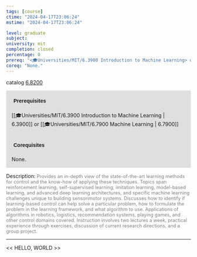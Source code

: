 ```yaml
---
tags: [course]
ctime: "2024-04-17T23:06:24"
mstime: "2024-04-17T23:06:24"

level: graduate
subject: 
university: mit
completion: closed
percentage: 0
prereq: "<🎓Universities/MIT/6.3900 Introduction to Machine Learning> or <🎓Universities/MIT/6.7900 Machine Learning>"
coreq: "None."
---
```


catalog [6.8200](http://student.mit.edu/catalog/m6d.html#6.8200)

<span style="display: block; padding: 15px; background-color: rgb(100, 100, 100, 0.2);"><font id="m_prereq3415_0" style="display: block; font-family: Arial, sans-serif; font-weight: bold; padding: 5px">Prerequisites</font><br><span id="prereq3415_0">[[🎓Universities/MIT/6.3900 Introduction to Machine Learning | 6.3900]] or [[🎓Universities/MIT/6.7900 Machine Learning | 6.7900]]</span></span>
<span style="display: block; padding: 15px; background-color: rgb(100, 100, 100, 0.2);"><font id="m_coreq3415_0" style="display: block; font-family: Arial, sans-serif; font-weight: bold; padding: 5px">Corequisites</font><br><span id="coreq3415_0">None.</span></span>

<font style="">Description:</font>
<font style="color: grey; font-size: 0.8rem;">Provides an in-depth view of the state-of-the-art learning methods for control and the know-how of applying these techniques. Topics span reinforcement learning, self-supervised learning, imitation learning, model-based learning, and advanced deep learning architectures, and specific machine learning challenges unique to building sensorimotor systems. Discusses how to identify if learning-based control can help solve a particular problem, how to formulate the problem in the learning framework, and what algorithm to use. Applications of algorithms in robotics, logistics, recommendation systems, playing games, and other control domains covered. Instruction involves two lectures a week, practical experience through exercises, discussion of current research directions, and a group project.</font>



---

<< HELLO, WORLD >>
